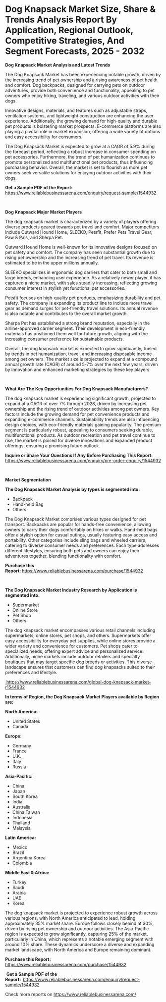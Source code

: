 <p><h1>Dog Knapsack Market Size, Share & Trends Analysis Report By Application, Regional Outlook, Competitive Strategies, And Segment Forecasts, 2025 - 2032</h1></p><p><strong>Dog Knapsack Market Analysis and Latest Trends</strong></p>
<p><p>The Dog Knapsack Market has been experiencing notable growth, driven by the increasing trend of pet ownership and a rising awareness of pet health and comfort. Dog backpacks, designed for carrying pets on outdoor adventures, provide both convenience and functionality, appealing to pet owners who enjoy hiking, traveling, and various outdoor activities with their dogs. </p><p>Innovative designs, materials, and features such as adjustable straps, ventilation systems, and lightweight construction are enhancing the user experience. Additionally, the growing demand for high-quality and durable pet products is bolstering market prospects. E-commerce platforms are also playing a pivotal role in market expansion, offering a wide variety of options and easy accessibility for consumers. </p><p>The Dog Knapsack Market is expected to grow at a CAGR of 5.9% during the forecast period, reflecting a robust increase in consumer spending on pet accessories. Furthermore, the trend of pet humanization continues to promote personalized and multifunctional pet products, thus influencing purchasing behavior. Overall, the market is set to flourish as more pet owners seek versatile solutions for enjoying outdoor activities with their dogs.</p></p>
<p><strong>Get a Sample PDF of the Report:&nbsp;</strong> <a href="https://www.reliablebusinessarena.com/enquiry/request-sample/1544932?utm_campaign=2033&utm_medium=2&utm_source=Github&utm_content=ia&utm_term=04042025&utm_id=dog-knapsack">https://www.reliablebusinessarena.com/enquiry/request-sample/1544932</a></p>
<p>&nbsp;</p>
<p><strong>Dog Knapsack Major Market Players</strong></p>
<p><p>The dog knapsack market is characterized by a variety of players offering diverse products geared towards pet travel and comfort. Major competitors include Outward Hound Home, SLEEKO, Petsfit, Prefer Pets Travel Gear, Paw & Pals, and Sherpa Pet. </p><p>Outward Hound Home is well-known for its innovative designs focused on pet safety and comfort. The company has seen substantial growth due to rising pet ownership and the increasing trend of pet travel. Its revenue is estimated to be in the upper millions annually.</p><p>SLEEKO specializes in ergonomic dog carriers that cater to both small and large breeds, enhancing user experience. As a relatively newer player, it has captured a niche market, with sales steadily increasing, reflecting growing consumer interest in stylish yet functional pet accessories.</p><p>Petsfit focuses on high-quality pet products, emphasizing durability and pet safety. The company is expanding its product line to include more travel gear as demand surges for pet-friendly travel solutions. Its annual revenue is also notable and contributes to the overall market growth.</p><p>Sherpa Pet has established a strong brand reputation, especially in the airline-approved carrier segment. Their development in eco-friendly materials has positioned them well for future growth, aligning with the increasing consumer preference for sustainable products.</p><p>Overall, the dog knapsack market is expected to grow significantly, fueled by trends in pet humanization, travel, and increasing disposable income among pet owners. The market size is projected to expand at a compound annual growth rate (CAGR) of around 5-7% over the next few years, driven by innovation and enhanced marketing strategies by these key players.</p></p>
<p>&nbsp;</p>
<p><strong>What Are The Key Opportunities For Dog Knapsack Manufacturers?</strong></p>
<p><p>The dog knapsack market is experiencing significant growth, projected to expand at a CAGR of over 7% through 2028, driven by increasing pet ownership and the rising trend of outdoor activities among pet owners. Key factors include the growing demand for pet convenience products and expanding e-commerce channels. Sustainability trends are also influencing design choices, with eco-friendly materials gaining popularity. The premium segment is particularly robust, appealing to consumers seeking durable, multifunctional products. As outdoor recreation and pet travel continue to rise, the market is poised for diverse innovations and expanded product offerings, ensuring a promising future outlook.</p></p>
<p><strong>Inquire or Share Your Questions If Any Before Purchasing This Report:</strong> <a href="https://www.reliablebusinessarena.com/enquiry/pre-order-enquiry/1544932?utm_campaign=2033&utm_medium=2&utm_source=Github&utm_content=ia&utm_term=04042025&utm_id=dog-knapsack">https://www.reliablebusinessarena.com/enquiry/pre-order-enquiry/1544932</a></p>
<p>&nbsp;</p>
<p><strong>Market Segmentation</strong></p>
<p><strong>The Dog Knapsack Market Analysis by types is segmented into:</strong></p>
<p><ul><li>Backpack</li><li>Hand-held Bag</li><li>Others</li></ul></p>
<p><p>The Dog Knapsack Market comprises various types designed for pet transport. Backpacks are popular for hands-free convenience, allowing owners to carry their dogs comfortably on hikes or walks. Hand-held bags offer a stylish option for casual outings, usually featuring easy access and portability. Other categories include sling bags and wheeled carriers, catering to diverse consumer needs and preferences. Each type addresses different lifestyles, ensuring both pets and owners can enjoy their adventures together, blending functionality with comfort.</p></p>
<p><strong>Purchase this Report:&nbsp;</strong><a href="https://www.reliablebusinessarena.com/purchase/1544932?utm_campaign=2033&utm_medium=2&utm_source=Github&utm_content=ia&utm_term=04042025&utm_id=dog-knapsack">https://www.reliablebusinessarena.com/purchase/1544932</a></p>
<p>&nbsp;</p>
<p><strong>The Dog Knapsack Market Industry Research by Application is segmented into:</strong></p>
<p><ul><li>Supermarket</li><li>Online Store</li><li>Pet Shop</li><li>Others</li></ul></p>
<p><p>The dog knapsack market encompasses various retail channels including supermarkets, online stores, pet shops, and others. Supermarkets offer easy accessibility for everyday pet supplies, while online stores provide a wider variety and convenience for customers. Pet shops cater to specialized needs, offering expert advice and personalized service. Additionally, niche markets include outdoor retailers and specialty boutiques that may target specific dog breeds or activities. This diverse landscape ensures that customers can find dog knapsacks suited to their preferences and lifestyle.</p></p>
<p><a href="https://www.reliablebusinessarena.com/global-dog-knapsack-market-r1544932?utm_campaign=2033&utm_medium=2&utm_source=Github&utm_content=ia&utm_term=04042025&utm_id=dog-knapsack">&nbsp;https://www.reliablebusinessarena.com/global-dog-knapsack-market-r1544932</a></p>
<p><strong>In terms of Region, the Dog Knapsack Market Players available by Region are:</strong></p>
<p>
    <p> <strong> North America: </strong>
        <ul>
            <li>United States</li>
            <li>Canada</li>
        </ul>
        </p> 
    <p> <strong> Europe: </strong>
        <ul>
            <li>Germany</li>
            <li>France</li>
            <li>U.K.</li>
            <li>Italy</li>
            <li>Russia</li>
        </ul>
        </p> 
    <p> <strong> Asia-Pacific: </strong>
        <ul>
            <li>China</li>
            <li>Japan</li>
            <li>South Korea</li>
            <li>India</li>
            <li>Australia</li>
            <li>China Taiwan</li>
            <li>Indonesia</li>
            <li>Thailand</li>
            <li>Malaysia</li>
        </ul>
        </p> 
    <p> <strong> Latin America: </strong>
        <ul>
            <li>Mexico</li>
            <li>Brazil</li>
            <li>Argentina Korea</li>
            <li>Colombia</li>
        </ul>
        </p> 
    <p> <strong> Middle East & Africa: </strong>
        <ul>
            <li>Turkey</li>
            <li>Saudi</li>
            <li>Arabia</li>
            <li>UAE</li>
            <li>Korea</li>
        </ul>
    </p>
    </p>
<p><p>The dog knapsack market is projected to experience robust growth across various regions, with North America anticipated to lead, holding approximately 35% market share. Europe follows closely behind at 30%, driven by rising pet ownership and outdoor activities. The Asia-Pacific region is expected to grow significantly, capturing 25% of the market, particularly in China, which represents a notable emerging segment with around 10% share. These dynamics underscore a diverse and expanding market landscape, with North America and Europe remaining dominant.</p></p>
<p><strong>Purchase this Report: </strong><a href="https://www.reliablebusinessarena.com/purchase/1544932?utm_campaign=2033&utm_medium=2&utm_source=Github&utm_content=ia&utm_term=04042025&utm_id=dog-knapsack">https://www.reliablebusinessarena.com/purchase/1544932</a></p>
<p>&nbsp;<strong>Get a Sample PDF of the Report:&nbsp;&nbsp;</strong><a href="https://www.reliablebusinessarena.com/enquiry/request-sample/1544932?utm_campaign=2033&utm_medium=2&utm_source=Github&utm_content=ia&utm_term=04042025&utm_id=dog-knapsack">https://www.reliablebusinessarena.com/enquiry/request-sample/1544932</a></p>
<p><strong></strong></p>
<p>Check more reports on <a href="https://www.reliablebusinessarena.com/?utm_campaign=2033&utm_medium=2&utm_source=Github&utm_content=ia&utm_term=04042025&utm_id=dog-knapsack">https://www.reliablebusinessarena.com/</a></p>